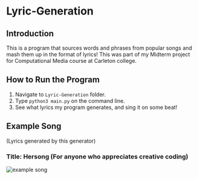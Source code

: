 # Lyric-Generation

## Introduction
This is a program that sources words and phrases from popular songs and mash them up in the format of lyrics! This was part of my Midterm project for Computational Media course at Carleton college. 

## How to Run the Program
1. Navigate to `Lyric-Generation` folder.
2. Type `python3 main.py` on the command line.
3. See what lyrics my program generates, and sing it on some beat!

## Example Song
(Lyrics generated by this generator)
### Title: Hersong (For anyone who appreciates creative coding)
![example song](https://soundcloud.com/yemi-shin/hersong)




